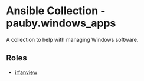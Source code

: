 # Ansible Collection - pauby.windows_apps

A collection to help with managing Windows software.

## Roles

* [irfanview](roles/irfanview/blob/master/README.md)